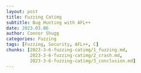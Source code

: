 ```yaml
---
layout: post
title: Fuzzing Catimg
subtitle: Bug Hunting with AFL++
date: 2023.03.06
author: Connor Shugg
categories: Fuzzing
tags: [Fuzzing, Security, AFL++, C]
chunks: [2023-3-6-fuzzing-catimg/1_fuzzing.md,
         2023-3-6-fuzzing-catimg/2_crash.md,
         2023-3-6-fuzzing-catimg/3_conclusion.md]
---
```


